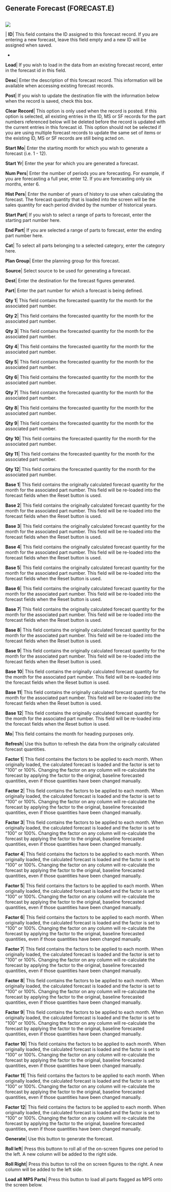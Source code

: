 ## Generate Forecast (FORECAST.E)
<PageHeader />

##

![](./FORECAST-E-1.jpg)

| **ID**|  This field contains the ID assigned to this forecast record. If you
are entering a new forecast, leave this field empty and a new ID will be
assigned when saved.

-  
**Load**|  If you wish to load in the data from an existing forecast record,
enter in the forecast id in this field.

**Desc**|  Enter the description of this forecast record. This information
will be available when accessing existing forecast records.

**Post**|  If you wish to update the destination file with the information
below when the record is saved, check this box.

**Clear Record**|  This option is only used when the record is posted. If this
option is selected, all existing entries in the ID, MS or SF records for the
part numbers referenced below will be deleted before the record is updated
with the current entries in this forecast id. This option should not be
selected if you are using multiple forecast records to update the same set of
items or the existing ID, MS or SF records are still being acted on.

**Start Mo**|  Enter the starting month for which you wish to generate a
forecast (i.e. 1 - 12).

**Start Yr**|  Enter the year for which you are generated a forecast.

**Num Pers**|  Enter the number of periods you are forecasting. For example,
if you are forecasting a full year, enter 12. If you are forecasting only six
months, enter 6.

**Hist Pers**|  Enter the number of years of history to use when calculating
the forecast. The forecast quantity that is loaded into the screen will be the
sales quantity for each period divided by the number of historical years.

**Start Part**|  If you wish to select a range of parts to forecast, enter the
starting part number here.

**End Part**|  If you are selected a range of parts to forecast, enter the
ending part number here.

**Cat**|  To select all parts belonging to a selected category, enter the
category here.

**Plan Group**|  Enter the planning group for this forecast.

**Source**|  Select source to be used for generating a forecast.

**Dest**|  Enter the destination for the forecast figures generated.

**Part**|  Enter the part number for which a forecast is being defined.

**Qty 1**|  This field contains the forecasted quantity for the month for the
associated part number.

**Qty 2**|  This field contains the forecasted quantity for the month for the
associated part number.

**Qty 3**|  This field contains the forecasted quantity for the month for the
associated part number.

**Qty 4**|  This field contains the forecasted quantity for the month for the
associated part number.

**Qty 5**|  This field contains the forecasted quantity for the month for the
associated part number.

**Qty 6**|  This field contains the forecasted quantity for the month for the
associated part number.

**Qty 7**|  This field contains the forecasted quantity for the month for the
associated part number.

**Qty 8**|  This field contains the forecasted quantity for the month for the
associated part number.

**Qty 9**|  This field contains the forecasted quantity for the month for the
associated part number.

**Qty 10**|  This field contains the forecasted quantity for the month for the
associated part number.

**Qty 11**|  This field contains the forecasted quantity for the month for the
associated part number.

**Qty 12**|  This field contains the forecasted quantity for the month for the
associated part number.

**Base 1**|  This field contains the originally calculated forecast quantity
for the month for the associated part number. This field will be re-loaded
into the forecast fields when the Reset button is used.

**Base 2**|  This field contains the originally calculated forecast quantity
for the month for the associated part number. This field will be re-loaded
into the forecast fields when the Reset button is used.

**Base 3**|  This field contains the originally calculated forecast quantity
for the month for the associated part number. This field will be re-loaded
into the forecast fields when the Reset button is used.

**Base 4**|  This field contains the originally calculated forecast quantity
for the month for the associated part number. This field will be re-loaded
into the forecast fields when the Reset button is used.

**Base 5**|  This field contains the originally calculated forecast quantity
for the month for the associated part number. This field will be re-loaded
into the forecast fields when the Reset button is used.

**Base 6**|  This field contains the originally calculated forecast quantity
for the month for the associated part number. This field will be re-loaded
into the forecast fields when the Reset button is used.

**Base 7**|  This field contains the originally calculated forecast quantity
for the month for the associated part number. This field will be re-loaded
into the forecast fields when the Reset button is used.

**Base 8**|  This field contains the originally calculated forecast quantity
for the month for the associated part number. This field will be re-loaded
into the forecast fields when the Reset button is used.

**Base 9**|  This field contains the originally calculated forecast quantity
for the month for the associated part number. This field will be re-loaded
into the forecast fields when the Reset button is used.

**Base 10**|  This field contains the originally calculated forecast quantity
for the month for the associated part number. This field will be re-loaded
into the forecast fields when the Reset button is used.

**Base 11**|  This field contains the originally calculated forecast quantity
for the month for the associated part number. This field will be re-loaded
into the forecast fields when the Reset button is used.

**Base 12**|  This field contains the originally calculated forecast quantity
for the month for the associated part number. This field will be re-loaded
into the forecast fields when the Reset button is used.

**Mo**|  This field contains the month for heading purposes only.

**Refresh**|  Use this button to refresh the data from the originally
calculated forecast quantities.

**Factor 1**|  This field contains the factors to be applied to each month.
When originally loaded, the calculated forecast is loaded and the factor is
set to "100" or 100%. Changing the factor on any column will re-calculate the
forecast by applying the factor to the original, baseline forecasted
quantities, even if those quantities have been changed manually.

**Factor 2**|  This field contains the factors to be applied to each month.
When originally loaded, the calculated forecast is loaded and the factor is
set to "100" or 100%. Changing the factor on any column will re-calculate the
forecast by applying the factor to the original, baseline forecasted
quantities, even if those quantities have been changed manually.

**Factor 3**|  This field contains the factors to be applied to each month.
When originally loaded, the calculated forecast is loaded and the factor is
set to "100" or 100%. Changing the factor on any column will re-calculate the
forecast by applying the factor to the original, baseline forecasted
quantities, even if those quantities have been changed manually.

**Factor 4**|  This field contains the factors to be applied to each month.
When originally loaded, the calculated forecast is loaded and the factor is
set to "100" or 100%. Changing the factor on any column will re-calculate the
forecast by applying the factor to the original, baseline forecasted
quantities, even if those quantities have been changed manually.

**Factor 5**|  This field contains the factors to be applied to each month.
When originally loaded, the calculated forecast is loaded and the factor is
set to "100" or 100%. Changing the factor on any column will re-calculate the
forecast by applying the factor to the original, baseline forecasted
quantities, even if those quantities have been changed manually.

**Factor 6**|  This field contains the factors to be applied to each month.
When originally loaded, the calculated forecast is loaded and the factor is
set to "100" or 100%. Changing the factor on any column will re-calculate the
forecast by applying the factor to the original, baseline forecasted
quantities, even if those quantities have been changed manually.

**Factor 7**|  This field contains the factors to be applied to each month.
When originally loaded, the calculated forecast is loaded and the factor is
set to "100" or 100%. Changing the factor on any column will re-calculate the
forecast by applying the factor to the original, baseline forecasted
quantities, even if those quantities have been changed manually.

**Factor 8**|  This field contains the factors to be applied to each month.
When originally loaded, the calculated forecast is loaded and the factor is
set to "100" or 100%. Changing the factor on any column will re-calculate the
forecast by applying the factor to the original, baseline forecasted
quantities, even if those quantities have been changed manually.

**Factor 9**|  This field contains the factors to be applied to each month.
When originally loaded, the calculated forecast is loaded and the factor is
set to "100" or 100%. Changing the factor on any column will re-calculate the
forecast by applying the factor to the original, baseline forecasted
quantities, even if those quantities have been changed manually.

**Factor 10**|  This field contains the factors to be applied to each month.
When originally loaded, the calculated forecast is loaded and the factor is
set to "100" or 100%. Changing the factor on any column will re-calculate the
forecast by applying the factor to the original, baseline forecasted
quantities, even if those quantities have been changed manually.

**Factor 11**|  This field contains the factors to be applied to each month.
When originally loaded, the calculated forecast is loaded and the factor is
set to "100" or 100%. Changing the factor on any column will re-calculate the
forecast by applying the factor to the original, baseline forecasted
quantities, even if those quantities have been changed manually.

**Factor 12**|  This field contains the factors to be applied to each month.
When originally loaded, the calculated forecast is loaded and the factor is
set to "100" or 100%. Changing the factor on any column will re-calculate the
forecast by applying the factor to the original, baseline forecasted
quantities, even if those quantities have been changed manually.

**Generate**|  Use this button to generate the forecast.

**Roll left**|  Press this buttonn to roll all of the on-screen figures one
period to the left. A new column will be added to the right side.

**Roll Right**|  Press this button to roll the on screen figures to the right.
A new column will be added to the left side.

**Load all MPS Parts**|  Press this button to load all parts flagged as MPS
onto the screen below.


<badge text= "Version 8.10.57 " vertical="middle" />

<PageFooter />
